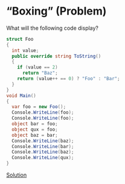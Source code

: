 # “Boxing” (Problem)
What will the following code display?
```cs
struct Foo
{   
  int value;
  public override string ToString()
  { 
    if (value == 2)
      return "Baz";
    return (value++ == 0) ? "Foo" : "Bar";
  }
}
void Main()
{ 
  var foo = new Foo();
  Console.WriteLine(foo);
  Console.WriteLine(foo);
  object bar = foo;
  object qux = foo;
  object baz = bar;
  Console.WriteLine(baz);
  Console.WriteLine(bar);
  Console.WriteLine(baz);
  Console.WriteLine(qux);
}
```
[Solution](./Boxing-A.md)
